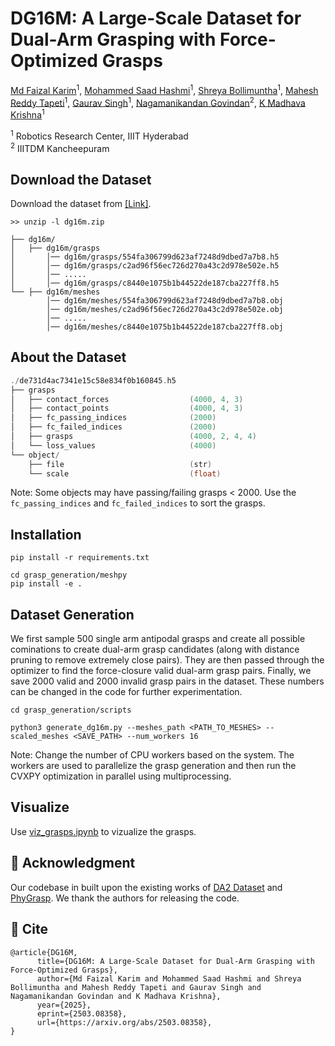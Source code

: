 # DG16M: A Large-Scale Dataset for Dual-Arm Grasping with Force-Optimized Grasps

<a href="">Md Faizal Karim</a><sup>1</sup>, <a href="">Mohammed Saad Hashmi</a><sup>1</sup>, <a href="">Shreya Bollimuntha</a><sup>1</sup>, 
<a href="">Mahesh Reddy Tapeti</a><sup>1</sup>, <a href="">Gaurav Singh</a><sup>1</sup>, <a href="">Nagamanikandan Govindan</a><sup>2</sup>, 
<a href="">K Madhava Krishna</a><sup>1</sup>

<sup>1</sup> Robotics Research Center, IIIT Hyderabad \
<sup>2</sup> IIITDM Kancheepuram

## Download the Dataset
Download the dataset from <a href="https://iiithydresearch-my.sharepoint.com/personal/md_faizal_research_iiit_ac_in/_layouts/15/onedrive.aspx?id=%2Fpersonal%2Fmd%5Ffaizal%5Fresearch%5Fiiit%5Fac%5Fin%2FDocuments%2FDG16M&ga=1">[Link]</a>.

```
>> unzip -l dg16m.zip

├── dg16m/
│   ├── dg16m/grasps 
│       │── dg16m/grasps/554fa306799d623af7248d9dbed7a7b8.h5
│       │── dg16m/grasps/c2ad96f56ec726d270a43c2d978e502e.h5
│       │── .....
│       │── dg16m/grasps/c8440e1075b1b44522de187cba227ff8.h5
└── ├── dg16m/meshes
        │── dg16m/meshes/554fa306799d623af7248d9dbed7a7b8.obj
        │── dg16m/meshes/c2ad96f56ec726d270a43c2d978e502e.obj
        │── .....
        │── dg16m/meshes/c8440e1075b1b44522de187cba227ff8.obj                  
```

## About the Dataset

```c
./de731d4ac7341e15c58e834f0b160845.h5
├── grasps
│   ├── contact_forces                  (4000, 4, 3)
│   ├── contact_points                  (4000, 4, 3)
│   ├── fc_passing_indices              (2000)
│   ├── fc_failed_indices               (2000)
│   ├── grasps                          (4000, 2, 4, 4)
│   └── loss_values                     (4000)
└── object/
    ├── file                            (str)
    └── scale                           (float)
```
Note: Some objects may have passing/failing grasps < 2000. Use the ```fc_passing_indices``` and ```fc_failed_indices``` to sort the grasps. 

## Installation 

```
pip install -r requirements.txt

cd grasp_generation/meshpy
pip install -e . 
```

## Dataset Generation
We first sample 500 single arm antipodal grasps and create all possible cominations to create dual-arm grasp candidates (along with distance pruning to remove extremely close pairs). They are then passed through the optimizer to find the force-closure valid dual-arm grasp pairs. Finally, we save 2000 valid and 2000 invalid grasp pairs in the dataset. These numbers can be changed in the code for further experimentation. 

```
cd grasp_generation/scripts

python3 generate_dg16m.py --meshes_path <PATH_TO_MESHES> --scaled_meshes <SAVE_PATH> --num_workers 16
``` 

Note: Change the number of CPU workers based on the system. The workers are used to parallelize the grasp generation and then run the CVXPY optimization in parallel using multiprocessing.  

## Visualize

Use <a href="./notebooks/viz_grasps.ipynb">viz_grasps.ipynb</a> to vizualize the grasps. 

## 👏 Acknowledgment

Our codebase in built upon the existing works of <a href="https://github.com/ymxlzgy/DA2">DA2 Dataset</a> and <a href="https://github.com/dkguo/PhyGrasp">PhyGrasp</a>. We thank the authors for releasing the code. 

## 📜 Cite 
```
@article{DG16M,
      title={DG16M: A Large-Scale Dataset for Dual-Arm Grasping with Force-Optimized Grasps}, 
      author={Md Faizal Karim and Mohammed Saad Hashmi and Shreya Bollimuntha and Mahesh Reddy Tapeti and Gaurav Singh and Nagamanikandan Govindan and K Madhava Krishna},
      year={2025},
      eprint={2503.08358},
      url={https://arxiv.org/abs/2503.08358}, 
}
```
